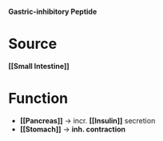 **Gastric-inhibitory Peptide**

# Source 
**[[Small Intestine]]**

# Function
- **[[Pancreas]]** -> incr. **[[Insulin]]** secretion
- **[[Stomach]]** -> **inh. contraction**
